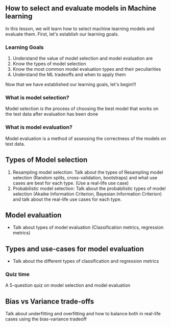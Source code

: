 ## How to select and evaluate models in Machine learning

In this lesson, we will learn how to select machine learning models and evaluate them. First, let's establish our learning goals.

### Learning Goals

 1. Understand the value of model selection and model evaluation are
 2. Know the types of model selection
 3. Know the most common model evaluation types and their peculiarities
 4. Understand the ML tradeoffs and when to apply them
 
Now that we have established our learning goals, let's begin!!!
 ### What is model selection?
 Model selection is the process of choosing the best model that works on the test data after evaluation has been done
 ### What is model evaluation?
 Model evaluation is a method of assessing the correctness of the models on test data.

## Types of Model selection
1. Resampling model selection: Talk about the types of Resampling model selection (Random splits, cross-validation, bootstraps) and what use cases are best for each type. (Use a real-life use case)
2. Probabilistic model selection: Talk about the probabilistic types of model selection (Akaike Information Criterion, Bayesian Information Criterion) and talk about the real-life use cases for each type.


## Model evaluation

- Talk about types of model evaluation (Classification metrics, regression metrics)

## Types and use-cases for model evaluation

- Talk about the different types of classification and regression metrics

###  Quiz time

A 5-question quiz on model selection and model evaluation


## Bias vs Variance trade-offs
Talk about underfitting and overfitting and how to balance both in real-life cases using the bias-variance tradeoff
